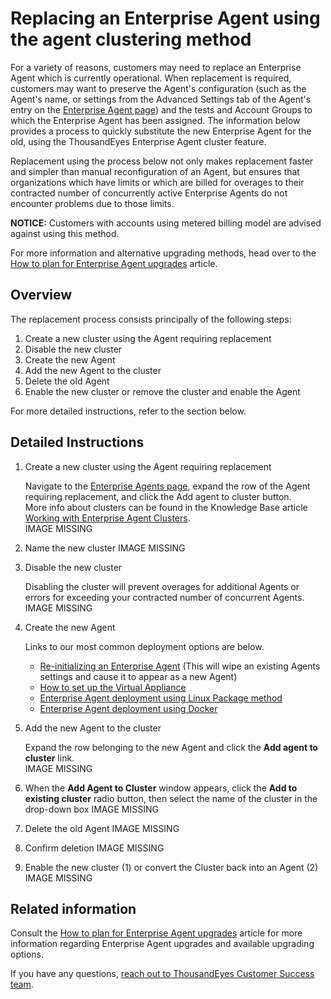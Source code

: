 # Replacing an Enterprise Agent using the agent clustering method

For a variety of reasons, customers may need to replace an Enterprise Agent which is currently operational. When replacement is required, customers may want to preserve the Agent's configuration \(such as the Agent's name, or settings from the Advanced Settings tab of the Agent's entry on the [Enterprise Agent page](https://app.thousandeyes.com/settings/agents/enterprise/)\) and the tests and Account Groups to which the Enterprise Agent has been assigned. The information below provides a process to quickly substitute the new Enterprise Agent for the old, using the ThousandEyes Enterprise Agent cluster feature.

Replacement using the process below not only makes replacement faster and simpler than manual reconfiguration of an Agent, but ensures that organizations which have limits or which are billed for overages to their contracted number of concurrently active Enterprise Agents do not encounter problems due to those limits.

**NOTICE:** Customers with accounts using metered billing model are advised against using this method.

For more information and alternative upgrading methods, head over to the [How to plan for Enterprise Agent upgrades](https://success.thousandeyes.com/PublicArticlePage?articleIdParam=kA02R000000Q52FSAS_How-to-plan-for-Enterprise-Agent-Upgrades) article.

## Overview

The replacement process consists principally of the following steps:

1. Create a new cluster using the Agent requiring replacement
2. Disable the new cluster
3. Create the new Agent
4. Add the new Agent to the cluster
5. Delete the old Agent
6. Enable the new cluster or remove the cluster and enable the Agent

For more detailed instructions, refer to the section below.

## Detailed Instructions

1. Create a new cluster using the Agent requiring replacement

   Navigate to the [Enterprise Agents page](https://app.thousandeyes.com/settings/agents/enterprise/?), expand the row of the Agent requiring replacement, and click the Add agent to cluster button.  
   More info about clusters can be found in the Knowledge Base article [Working with Enterprise Agent Clusters](https://success.thousandeyes.com/PublicArticlePage?articleIdParam=kA0E0000000CmngKAC).  
   IMAGE MISSING

2. Name the new cluster IMAGE MISSING
3. Disable the new cluster

   Disabling the cluster will prevent overages for additional Agents or errors for exceeding your contracted number of concurrent Agents.  
   IMAGE MISSING

4. Create the new Agent

   Links to our most common deployment options are below.

   * [Re-initializing an Enterprise Agent](https://success.thousandeyes.com/PublicArticlePage?articleIdParam=kA0E0000000CmniKAC) \(This will wipe an existing Agents settings and cause it to appear as a new Agent\)
   * [How to set up the Virtual Appliance](https://success.thousandeyes.com/PublicArticlePage?articleIdParam=kA0E0000000CmnwKAC)
   * [Enterprise Agent deployment using Linux Package method](https://success.thousandeyes.com/PublicArticlePage?articleIdParam=kA0E0000000CmnZKAS)
   * [Enterprise Agent deployment using Docker](https://success.thousandeyes.com/PublicArticlePage?articleIdParam=kA0E0000000CmnXKAS)

5. Add the new Agent to the cluster

   Expand the row belonging to the new Agent and click the **Add agent to cluster** link.  
   IMAGE MISSING

6. When the **Add Agent to Cluster** window appears, click the **Add to existing cluster** radio button, then select the name of the cluster in the drop-down box IMAGE MISSING
7. Delete the old Agent IMAGE MISSING
8. Confirm deletion  IMAGE MISSING
9. Enable the new cluster \(1\) or convert the Cluster back into an Agent \(2\) IMAGE MISSING

## Related information

Consult the [How to plan for Enterprise Agent upgrades](https://success.thousandeyes.com/PublicArticlePage?articleIdParam=kA02R000000Q52FSAS_How-to-plan-for-Enterprise-Agent-Upgrades) article for more information regarding Enterprise Agent upgrades and available upgrading options.

If you have any questions, [reach out to ThousandEyes Customer Success team](https://success.thousandeyes.com/PublicArticlePage?articleIdParam=kA044000000UGTFCA4_Getting-support-from-ThousandEyes).

